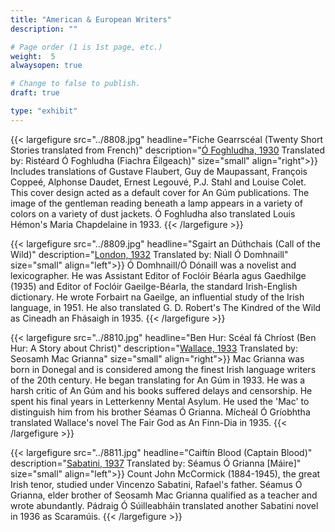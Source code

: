 ```yaml
---
title: "American & European Writers"
description: ""

# Page order (1 is 1st page, etc.)
weight:  5
alwaysopen: true

# Change to false to publish.
draft: true

type: "exhibit"
---
```


{{< largefigure src="../8808.jpg"
                headline="Fiche Gearrscéal (Twenty Short Stories translated from French)"
                description="[Ó Foghludha, 1930](https://bc-primo.hosted.exlibrisgroup.com/permalink/f/l6ucgu/ALMA-BC21368924460001021) Translated by: Ristéard Ó Foghludha (Fiachra Éilgeach)"
                size="small"
				align="right">}}
Includes translations of Gustave Flaubert, Guy de Maupassant, François Coppeé, Alphonse Daudet, Ernest Legouvé, P.J. Stahl and Louise Colet. This cover design acted as a default cover for An Gúm publications. The image of the gentleman reading beneath a lamp appears in a variety of colors on a variety of dust jackets. Ó Foghludha also translated Louis Hémon's Maria Chapdelaine in 1933.
{{< /largefigure >}}

{{< largefigure src="../8809.jpg"
                headline="Sgairt an Dúthchais (Call of the Wild)"
                description="[London, 1932](https://bc-primo.hosted.exlibrisgroup.com/permalink/f/l6ucgu/ALMA-BC21376304920001021) Translated by: Niall Ó Domhnaill"
                size="small"
				align="left">}}
Ó Domhnaill/Ó Dónaill was a novelist and lexicographer. He was Assistant Editor of Foclóir Béarla agus Gaedhilge (1935) and Editor of Foclóir Gaeilge-Béarla, the standard Irish-English dictionary. He wrote Forbairt na Gaeilge, an influential study of the Irish language, in 1951. He also translated G. D. Robert's The Kindred of the Wild as Cineadh an Fhásaigh in 1935.
{{< /largefigure >}}

{{< largefigure src="../8810.jpg"
                headline="Ben Hur: Scéal fá Chríost (Ben Hur: A Story about Christ)"
                description="[Wallace, 1933](https://bc-primo.hosted.exlibrisgroup.com/permalink/f/l6ucgu/ALMA-BC21368923380001021) Translated by: Seosamh Mac Grianna"
                size="small"
				align="right">}}
 Mac Grianna was born in Donegal and is considered among the finest Irish language writers of the 20th century. He began translating for An Gúm in 1933. He was a harsh critic of An Gúm and his books suffered delays and censorship. He spent his final years in Letterkenny Mental Asylum. He used the 'Mac' to distinguish him from his brother Séamas Ó Grianna. Mícheál Ó Gríobhtha translated Wallace's novel The Fair God as An Finn-Dia in 1935.
{{< /largefigure >}}

{{< largefigure src="../8811.jpg"
                headline="Caiftín Blood (Captain Blood)"
                description="[Sabatini, 1937](https://bc-primo.hosted.exlibrisgroup.com/permalink/f/l6ucgu/ALMA-BC21368923980001021) Translated by: Séamus Ó Grianna [Máire]"
                size="small"
				align="left">}}
 Count John McCormick (1884-1945), the great Irish tenor, studied under Vincenzo Sabatini, Rafael's father. Séamus Ó Grianna, elder brother of Seosamh Mac Grianna qualified as a teacher and wrote abundantly. Pádraig Ó Súilleabháin translated another Sabatini novel in 1936 as Scaramúis.
{{< /largefigure >}}
